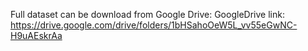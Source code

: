 Full dataset can be download from Google Drive: 
GoogleDrive link: https://drive.google.com/drive/folders/1bHSahoOeW5L_vv55eGwNC-H9uAEskrAa
